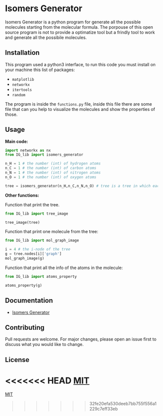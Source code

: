 # Isomers Generator

Isomers Generator is a python program for generate all the possible molecules starting from the molecular formula.
The porpouse of this open source program is not to provide a optimatize tool but a frindly tool to work and generate all the possibile molecules.    

## Installation

This program used a python3 interface, to run this code you must install on your machine this list of packages:

* ```matplotlib```
* ```networkx```
* ```itertools```
* ```random```

The program is inside the ```functions.py``` file, inside this file there are some file that can you help to visualize the molecules and show the properties of those.

## Usage

**Main code:**

```python
import networkx as nx
from IG_lib import isomers_generator

n_H = 1 # the number (int) of hydrogen atoms
n_C = 1 # the number (int) of carbon atoms
n_N = 1 # the number (int) of nitrogen atoms
n_O = 1 # the number (int) of oxygen atoms

tree = isomers_generator(n_H,n_C,n_N,n_O) # tree is a tree in which each node are a molecule in the process of creation, the leaf are the all possibile molecules generated
```

**Other functions:**

Function that print the tree.

```python
from IG_lib import tree_image

tree_image(tree)
```

Function that print one molecule from the tree:

```python
from IG_lib import mol_graph_image

i = 4 # the i-node of the tree
g = tree.nodes[i]['graph']
mol_graph_image(g)
```

Function that print all the info of the atoms in the molecule:

```python
from IG_lib import atoms_property

atoms_property(g)
```

## Documentation

* [Isomers Generator](https://github.com/TinacciL/Isomers_generator/blob/master/IG_documentation.pdf)

## Contributing
Pull requests are welcome. For major changes, please open an issue first to discuss what you would like to change.

## License
<<<<<<< HEAD
[MIT](https://github.com/TinacciL/Isomers_generator/blob/master/LICENSE.txt)
=======
[MIT](https://github.com/TinacciL/Isomers_generator/blob/master/LICENSE)
>>>>>>> 32fe20efa530deeb7bb755f556a1229c7eff33eb
